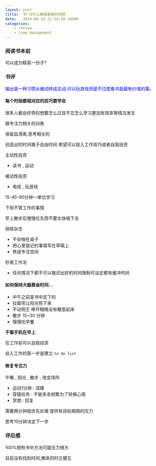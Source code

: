 ```yaml
---
layout: post
title:  书-为什么精英都是时间控
date:   2024-08-19 11:24:29 +0800
categories: 
    - review
    - time management
---
```



### 阅读书本前

可以成为精英一份子?

### 书评

<p style="color:blue;">输出是一种习惯从被动转成主动,可以玩游戏但是不过度看书是最有价值的事。</p>

#### 每个时段都相对应的技巧要学会

很多人都会好奇的想要怎么过目不忘怎么学习更加有效率等情况发生

跟专注力相关的训练

保留血清素,思考相关的

创造出的时间属于自由时间 希望可以投入工作技巧或者自我投资

主动性投资
- 读书 , 运动

被动性投资
- 电视 , 玩游戏

15-45-90分钟一单位学习

下班不管工作的事情

早上散步后慢慢吃东西不要太快咽下去

排除杂念

- 不杂物在桌子
- 把心里惦记的事情写在草稿上
- 养成专注空间

秒表工作法
- 任何情况下都不可以推迟出好的时间限制可设定都有缓冲时间

#### 如何保持大脑黄金时间...

- 中午之前是书中定下的
- 拉窗帘让阳光照下来
- 不动明王 睁开眼睛没有睡意起床
- 散步 15~30 分钟
- 慢慢吃早餐

<b>不看手机在早上</b>

在工作前可以自我投资

投入工作的第一步是建立 `to do list`

#### 修复专注力

午睡 , 阳光 , 散步 , 改变场所

- 运动1分钟 : 深蹲
- 穿插任务 : 不能多余频繁为了转换心情
- 冥想 : 回复

需要两分钟就优先处理
提供有目标期限的压力

思考10分钟决定下一步

### 评后感

100%按照书中方法可能压力很大

目前没有找到时间,懒床同时又健忘